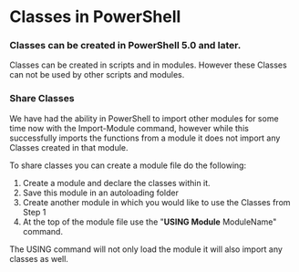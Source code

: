 # Classes in PowerShell


### Classes can be created in PowerShell 5.0 and later.

Classes can be created in scripts and in modules. However these Classes can not be used by
other scripts and modules.

### Share Classes
We have had the ability in PowerShell to import other modules for some time now with the 
Import-Module command, however while this successfully imports the functions from a 
module it does not import any Classes created in that module.

To share classes you can create a module file do the following:
1. Create a module and declare the classes within it.
2. Save this module in an autoloading folder
3. Create another module in which you would like to use the Classes from Step 1
4. At the top of the module file use the "**USING Module** ModuleName" command.

The USING command will not only load the module it will also import any classes as well.
